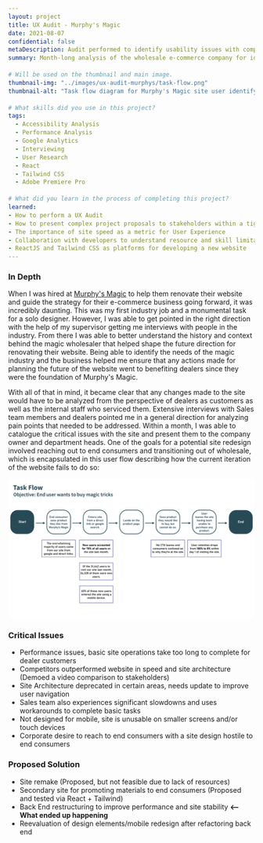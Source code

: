 ```yaml
---
layout: project
title: UX Audit - Murphy's Magic
date: 2021-08-07
confidential: false
metaDescription: Audit performed to identify usability issues with company site and propose fixes
summary: Month-long analysis of the wholesale e-commerce company for identification of UX problems, as well as potential user demographics for a site redesign and methods to fix website issues. Concluded with the commissioning of back-end code refactoring

# Will be used on the thumbnail and main image.
thumbnail-img: "../images/ux-audit-murphys/task-flow.png"
thumbnail-alt: "Task flow diagram for Murphy's Magic site user identifying pain points"

# What skills did you use in this project?
tags:
  - Accessibility Analysis
  - Performance Analysis
  - Google Analytics
  - Interviewing
  - User Research
  - React
  - Tailwind CSS
  - Adobe Premiere Pro

# What did you learn in the process of completing this project?
learned:
- How to perform a UX Audit
- How to present complex project proposals to stakeholders within a tight deadline, including the company owner
- The importance of site speed as a metric for User Experience
- Collaboration with developers to understand resource and skill limitations within a project proposal
- ReactJS and Tailwind CSS as platforms for developing a new website
---
```


### In Depth

When I was hired at [Murphy's Magic](https://www.murphysmagic.com/) to help them renovate their website and guide the strategy for their e-commerce business going forward, it was incredibly daunting. This was my first industry job and a monumental task for a solo designer. However, I was able to get pointed in the right direction with the help of my supervisor getting me interviews with people in the industry. From there I was able to better understand the history and context behind the magic wholesaler that helped shape the future direction for renovating their website. Being able to identify the needs of the magic industry and the business helped me ensure that any actions made for planning the future of the website went to benefiting dealers since they were the foundation of Murphy's Magic.

With all of that in mind, it became clear that any changes made to the site would have to be analyzed from the perspective of dealers as customers as well as the internal staff who serviced them. Extensive interviews with Sales team members and dealers pointed me in a general direction for analyzing pain points that needed to be addressed. Within a month, I was able to catalogue the critical issues with the site and present them to the company owner and department heads. One of the goals for a potential site redesign involved reaching out to end consumers and transitioning out of wholesale, which is encapsulated in this user flow describing how the current iteration of the website fails to do so:

![task flow for end consumer UX](../images/ux-audit-murphys/task-flow.png)

### Critical Issues

- Performance issues, basic site operations take too long to complete for dealer customers 
- Competitors outperformed website in speed and site architecture (Demoed a video comparison to stakeholders)
- Site Architecture deprecated in certain areas, needs update to improve user navigation
- Sales team also experiences significant slowdowns and uses workarounds to complete basic tasks
- Not designed for mobile, site is unusable on smaller screens and/or touch devices
- Corporate desire to reach to end consumers with a site design hostile to end consumers

### Proposed Solution

- Site remake (Proposed, but not feasible due to lack of resources)
- Secondary site for promoting materials to end consumers (Proposed and tested via React + Tailwind)
- Back End restructuring to improve performance and site stability **⟵ What ended up happening**
- Reevaluation of design elements/mobile redesign after refactoring back end